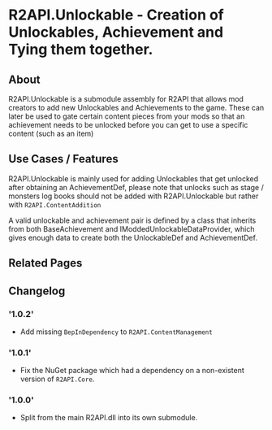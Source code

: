 # R2API.Unlockable - Creation of Unlockables, Achievement and Tying them together.

## About

R2API.Unlockable is a submodule assembly for R2API that allows mod creators to add new Unlockables and Achievements to the game. These can later be used to gate certain content pieces from your mods so that an achievement needs to be unlocked before you can get to use a specific content (such as an item)

## Use Cases / Features

R2API.Unlockable is mainly used for adding Unlockables that get unlocked after obtaining an AchievementDef, please note that unlocks such as stage / monsters log books should not be added with R2API.Unlockable but rather with `R2API.ContentAddition`

A valid unlockable and achievement pair is defined by a class that inherits from both BaseAchievement and IModdedUnlockableDataProvider, which gives enough data to create both the UnlockableDef and AchievementDef.

## Related Pages

## Changelog

### '1.0.2'
* Add missing `BepInDependency` to `R2API.ContentManagement`

### '1.0.1'
* Fix the NuGet package which had a dependency on a non-existent version of `R2API.Core`.

### '1.0.0'
* Split from the main R2API.dll into its own submodule.
